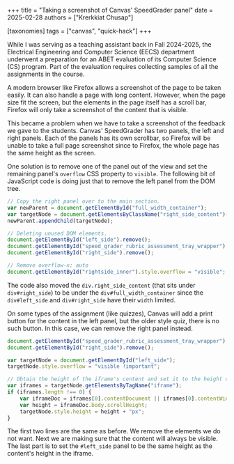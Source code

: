 +++
title = "Taking a screenshot of Canvas' SpeedGrader panel"
date = 2025-02-28
authors = ["Krerkkiat Chusap"]

[taxonomies]
tags = ["canvas", "quick-hack"]
+++

While I was serving as a teaching assistant back in Fall 2024-2025, the Electrical Engineering and Computer Science (EECS) department underwent a preparation
for an ABET evaluation of its Computer Science (CS) program. Part of the evaluation requires collecting samples of all the
assignments in the course.

A modern browser like Firefox allows a screenshot of the page to be taken easily. It can also handle a page with
long content. However, when the page size fit the screen, but the elements in the page itself has a scroll bar,
Firefox will only take a screenshot of the content that is visible.

This became a problem when we have to take a screenshot of the feedback we gave to the students. Canvas' SpeedGrader
has two panels, the left and right panels. Each of the panels has its own scrollbar, so Firefox will be unable to
take a full page screenshot since to Firefox, the whole page has the same height as the screen.

One solution is to remove one of the panel out of the view and set the remaining panel's `overflow` CSS property
to `visible`. The following bit of JavaScript code is doing just that to remove the left panel from the DOM tree.

```js
// Copy the right panel over to the main section.
var newParent = document.getElementById("full_width_container");
var targetNode = document.getElementsByClassName("right_side_content")[0];
newParent.appendChild(targetNode);

// Deleting unused DOM elements.
document.getElementById("left_side").remove();
document.getElementById("speed_grader_rubric_assessment_tray_wrapper").remove();
document.getElementById("right_side").remove();

// Remove overflow-x: auto
document.getElementById("rightside_inner").style.overflow = "visible";
```

The code also moved the `div.right_side_content` (that sits under `div#right_side`) to be under the `div#full_width_container` since the `div#left_side` and `div#right_side` have their `width` limited.

On some types of the assignment (like quizzes), Canvas will add a print button for the content in the left panel, but the older
style quiz, there is no such button. In this case, we can remove the right panel instead.

```js
document.getElementById("speed_grader_rubric_assessment_tray_wrapper").remove();
document.getElementById("right_side").remove();

var targetNode = document.getElementById("left_side");
targetNode.style.overflow = "visible !important";

// Obtain the height of the iframe's content and set it to the height of the panel.
var iframes = targetNode.getElementsByTagName("iframe");
if (iframes.length !== 0) {
    var iframeDoc = iframes[0].contentDocument || iframes[0].contentWindow.document;
    var height = iframeDoc.body.scrollHeight;
    targetNode.style.height = height + "px";
}
```

The first two lines are the same as before. We remove the elements we do not want. Next we are making sure that the
content will always be visible. The last part is to set the `#left_side` panel to be the same height as the content's height in the iframe.
